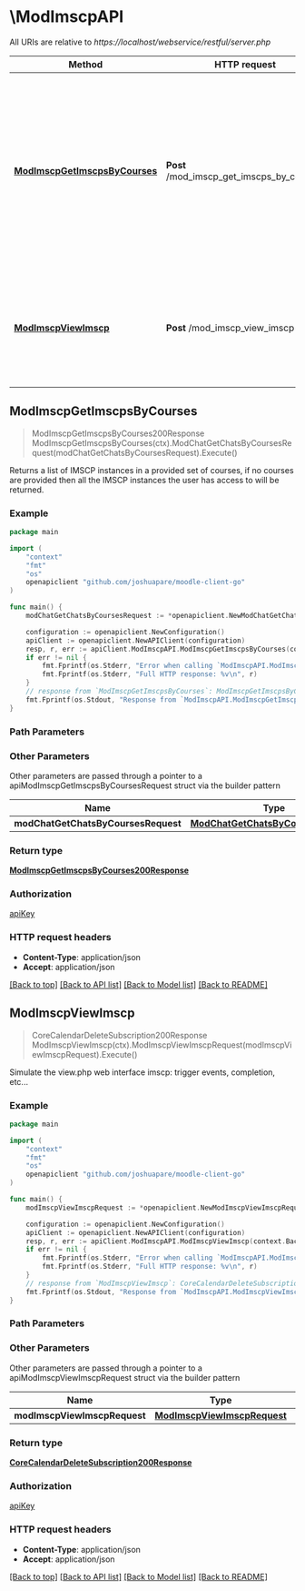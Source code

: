 # \ModImscpAPI

All URIs are relative to *https://localhost/webservice/restful/server.php*

Method | HTTP request | Description
------------- | ------------- | -------------
[**ModImscpGetImscpsByCourses**](ModImscpAPI.md#ModImscpGetImscpsByCourses) | **Post** /mod_imscp_get_imscps_by_courses | Returns a list of IMSCP instances in a provided set of courses,                             if no courses are provided then all the IMSCP instances the user has access to will be returned.
[**ModImscpViewImscp**](ModImscpAPI.md#ModImscpViewImscp) | **Post** /mod_imscp_view_imscp | Simulate the view.php web interface imscp: trigger events, completion, etc...



## ModImscpGetImscpsByCourses

> ModImscpGetImscpsByCourses200Response ModImscpGetImscpsByCourses(ctx).ModChatGetChatsByCoursesRequest(modChatGetChatsByCoursesRequest).Execute()

Returns a list of IMSCP instances in a provided set of courses,                             if no courses are provided then all the IMSCP instances the user has access to will be returned.



### Example

```go
package main

import (
	"context"
	"fmt"
	"os"
	openapiclient "github.com/joshuapare/moodle-client-go"
)

func main() {
	modChatGetChatsByCoursesRequest := *openapiclient.NewModChatGetChatsByCoursesRequest() // ModChatGetChatsByCoursesRequest | 

	configuration := openapiclient.NewConfiguration()
	apiClient := openapiclient.NewAPIClient(configuration)
	resp, r, err := apiClient.ModImscpAPI.ModImscpGetImscpsByCourses(context.Background()).ModChatGetChatsByCoursesRequest(modChatGetChatsByCoursesRequest).Execute()
	if err != nil {
		fmt.Fprintf(os.Stderr, "Error when calling `ModImscpAPI.ModImscpGetImscpsByCourses``: %v\n", err)
		fmt.Fprintf(os.Stderr, "Full HTTP response: %v\n", r)
	}
	// response from `ModImscpGetImscpsByCourses`: ModImscpGetImscpsByCourses200Response
	fmt.Fprintf(os.Stdout, "Response from `ModImscpAPI.ModImscpGetImscpsByCourses`: %v\n", resp)
}
```

### Path Parameters



### Other Parameters

Other parameters are passed through a pointer to a apiModImscpGetImscpsByCoursesRequest struct via the builder pattern


Name | Type | Description  | Notes
------------- | ------------- | ------------- | -------------
 **modChatGetChatsByCoursesRequest** | [**ModChatGetChatsByCoursesRequest**](ModChatGetChatsByCoursesRequest.md) |  | 

### Return type

[**ModImscpGetImscpsByCourses200Response**](ModImscpGetImscpsByCourses200Response.md)

### Authorization

[apiKey](../README.md#apiKey)

### HTTP request headers

- **Content-Type**: application/json
- **Accept**: application/json

[[Back to top]](#) [[Back to API list]](../README.md#documentation-for-api-endpoints)
[[Back to Model list]](../README.md#documentation-for-models)
[[Back to README]](../README.md)


## ModImscpViewImscp

> CoreCalendarDeleteSubscription200Response ModImscpViewImscp(ctx).ModImscpViewImscpRequest(modImscpViewImscpRequest).Execute()

Simulate the view.php web interface imscp: trigger events, completion, etc...



### Example

```go
package main

import (
	"context"
	"fmt"
	"os"
	openapiclient "github.com/joshuapare/moodle-client-go"
)

func main() {
	modImscpViewImscpRequest := *openapiclient.NewModImscpViewImscpRequest(int32(123)) // ModImscpViewImscpRequest | 

	configuration := openapiclient.NewConfiguration()
	apiClient := openapiclient.NewAPIClient(configuration)
	resp, r, err := apiClient.ModImscpAPI.ModImscpViewImscp(context.Background()).ModImscpViewImscpRequest(modImscpViewImscpRequest).Execute()
	if err != nil {
		fmt.Fprintf(os.Stderr, "Error when calling `ModImscpAPI.ModImscpViewImscp``: %v\n", err)
		fmt.Fprintf(os.Stderr, "Full HTTP response: %v\n", r)
	}
	// response from `ModImscpViewImscp`: CoreCalendarDeleteSubscription200Response
	fmt.Fprintf(os.Stdout, "Response from `ModImscpAPI.ModImscpViewImscp`: %v\n", resp)
}
```

### Path Parameters



### Other Parameters

Other parameters are passed through a pointer to a apiModImscpViewImscpRequest struct via the builder pattern


Name | Type | Description  | Notes
------------- | ------------- | ------------- | -------------
 **modImscpViewImscpRequest** | [**ModImscpViewImscpRequest**](ModImscpViewImscpRequest.md) |  | 

### Return type

[**CoreCalendarDeleteSubscription200Response**](CoreCalendarDeleteSubscription200Response.md)

### Authorization

[apiKey](../README.md#apiKey)

### HTTP request headers

- **Content-Type**: application/json
- **Accept**: application/json

[[Back to top]](#) [[Back to API list]](../README.md#documentation-for-api-endpoints)
[[Back to Model list]](../README.md#documentation-for-models)
[[Back to README]](../README.md)

